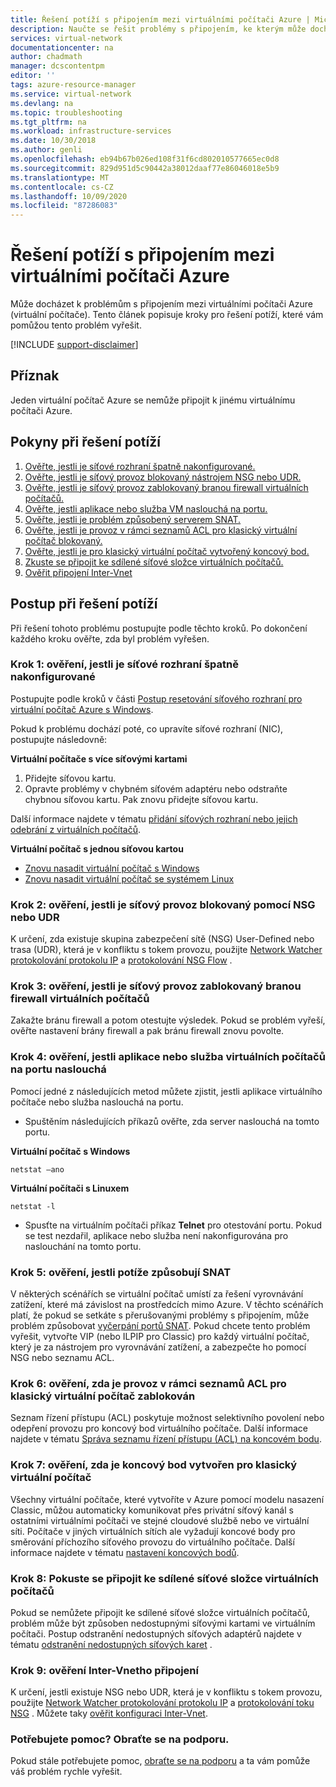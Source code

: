 ```yaml
---
title: Řešení potíží s připojením mezi virtuálními počítači Azure | Microsoft Docs
description: Naučte se řešit problémy s připojením, ke kterým může docházet mezi virtuálními počítači Azure.
services: virtual-network
documentationcenter: na
author: chadmath
manager: dcscontentpm
editor: ''
tags: azure-resource-manager
ms.service: virtual-network
ms.devlang: na
ms.topic: troubleshooting
ms.tgt_pltfrm: na
ms.workload: infrastructure-services
ms.date: 10/30/2018
ms.author: genli
ms.openlocfilehash: eb94b67b026ed108f31f6cd802010577665ec0d8
ms.sourcegitcommit: 829d951d5c90442a38012daaf77e86046018e5b9
ms.translationtype: MT
ms.contentlocale: cs-CZ
ms.lasthandoff: 10/09/2020
ms.locfileid: "87286083"
---
```

# <a name="troubleshooting-connectivity-problems-between-azure-vms"></a>Řešení potíží s připojením mezi virtuálními počítači Azure

Může docházet k problémům s připojením mezi virtuálními počítači Azure (virtuální počítače). Tento článek popisuje kroky pro řešení potíží, které vám pomůžou tento problém vyřešit. 

[!INCLUDE [support-disclaimer](../../includes/support-disclaimer.md)]

## <a name="symptom"></a>Příznak

Jeden virtuální počítač Azure se nemůže připojit k jinému virtuálnímu počítači Azure.

## <a name="troubleshooting-guidance"></a>Pokyny při řešení potíží 

1. [Ověřte, jestli je síťové rozhraní špatně nakonfigurované.](#step-1-check-whether-nic-is-misconfigured)
2. [Ověřte, jestli je síťový provoz blokovaný nástrojem NSG nebo UDR.](#step-2-check-whether-network-traffic-is-blocked-by-nsg-or-udr)
3. [Ověřte, jestli je síťový provoz zablokovaný branou firewall virtuálních počítačů.](#step-3-check-whether-network-traffic-is-blocked-by-vm-firewall)
4. [Ověřte, jestli aplikace nebo služba VM naslouchá na portu.](#step-4-check-whether-vm-app-or-service-is-listening-on-the-port)
5. [Ověřte, jestli je problém způsobený serverem SNAT.](#step-5-check-whether-the-problem-is-caused-by-snat)
6. [Ověřte, jestli je provoz v rámci seznamů ACL pro klasický virtuální počítač blokovaný.](#step-6-check-whether-traffic-is-blocked-by-acls-for-the-classic-vm)
7. [Ověřte, jestli je pro klasický virtuální počítač vytvořený koncový bod.](#step-7-check-whether-the-endpoint-is-created-for-the-classic-vm)
8. [Zkuste se připojit ke sdílené síťové složce virtuálních počítačů.](#step-8-try-to-connect-to-a-vm-network-share)
9. [Ověřit připojení Inter-Vnet](#step-9-check-inter-vnet-connectivity)

## <a name="troubleshooting-steps"></a>Postup při řešení potíží

Při řešení tohoto problému postupujte podle těchto kroků. Po dokončení každého kroku ověřte, zda byl problém vyřešen. 

### <a name="step-1-check-whether-nic-is-misconfigured"></a>Krok 1: ověření, jestli je síťové rozhraní špatně nakonfigurované

Postupujte podle kroků v části [Postup resetování síťového rozhraní pro virtuální počítač Azure s Windows](../virtual-machines/windows/reset-network-interface.md). 

Pokud k problému dochází poté, co upravíte síťové rozhraní (NIC), postupujte následovně:

**Virtuální počítače s více síťovými kartami**

1. Přidejte síťovou kartu.
2. Opravte problémy v chybném síťovém adaptéru nebo odstraňte chybnou síťovou kartu.  Pak znovu přidejte síťovou kartu.

Další informace najdete v tématu [přidání síťových rozhraní nebo jejich odebrání z virtuálních počítačů](virtual-network-network-interface-vm.md).

**Virtuální počítač s jednou síťovou kartou** 

- [Znovu nasadit virtuální počítač s Windows](../virtual-machines/windows/redeploy-to-new-node.md)
- [Znovu nasadit virtuální počítač se systémem Linux](../virtual-machines/linux/redeploy-to-new-node.md)

### <a name="step-2-check-whether-network-traffic-is-blocked-by-nsg-or-udr"></a>Krok 2: ověření, jestli je síťový provoz blokovaný pomocí NSG nebo UDR

K určení, zda existuje skupina zabezpečení sítě (NSG) User-Defined nebo trasa (UDR), která je v konfliktu s tokem provozu, použijte [Network Watcher protokolování protokolu IP](../network-watcher/network-watcher-ip-flow-verify-overview.md) a [protokolování NSG Flow](../network-watcher/network-watcher-nsg-flow-logging-overview.md) .

### <a name="step-3-check-whether-network-traffic-is-blocked-by-vm-firewall"></a>Krok 3: ověření, jestli je síťový provoz zablokovaný branou firewall virtuálních počítačů

Zakažte bránu firewall a potom otestujte výsledek. Pokud se problém vyřeší, ověřte nastavení brány firewall a pak bránu firewall znovu povolte.

### <a name="step-4-check-whether-vm-app-or-service-is-listening-on-the-port"></a>Krok 4: ověření, jestli aplikace nebo služba virtuálních počítačů na portu naslouchá

Pomocí jedné z následujících metod můžete zjistit, jestli aplikace virtuálního počítače nebo služba naslouchá na portu.

- Spuštěním následujících příkazů ověřte, zda server naslouchá na tomto portu.

**Virtuální počítač s Windows**

```console
netstat –ano
```

**Virtuální počítači s Linuxem**

```console
netstat -l
```

- Spusťte na virtuálním počítači příkaz **Telnet** pro otestování portu. Pokud se test nezdařil, aplikace nebo služba není nakonfigurována pro naslouchání na tomto portu.

### <a name="step-5-check-whether-the-problem-is-caused-by-snat"></a>Krok 5: ověření, jestli potíže způsobují SNAT

V některých scénářích se virtuální počítač umístí za řešení vyrovnávání zatížení, které má závislost na prostředcích mimo Azure. V těchto scénářích platí, že pokud se setkáte s přerušovanými problémy s připojením, může problém způsobovat [vyčerpání portů SNAT](../load-balancer/load-balancer-outbound-connections.md). Pokud chcete tento problém vyřešit, vytvořte VIP (nebo ILPIP pro Classic) pro každý virtuální počítač, který je za nástrojem pro vyrovnávání zatížení, a zabezpečte ho pomocí NSG nebo seznamu ACL. 

### <a name="step-6-check-whether-traffic-is-blocked-by-acls-for-the-classic-vm"></a>Krok 6: ověření, zda je provoz v rámci seznamů ACL pro klasický virtuální počítač zablokován

Seznam řízení přístupu (ACL) poskytuje možnost selektivního povolení nebo odepření provozu pro koncový bod virtuálního počítače. Další informace najdete v tématu [Správa seznamu řízení přístupu (ACL) na koncovém bodu](/previous-versions/azure/virtual-machines/windows/classic/setup-endpoints#manage-the-acl-on-an-endpoint).

### <a name="step-7-check-whether-the-endpoint-is-created-for-the-classic-vm"></a>Krok 7: ověření, zda je koncový bod vytvořen pro klasický virtuální počítač

Všechny virtuální počítače, které vytvoříte v Azure pomocí modelu nasazení Classic, můžou automaticky komunikovat přes privátní síťový kanál s ostatními virtuálními počítači ve stejné cloudové službě nebo ve virtuální síti. Počítače v jiných virtuálních sítích ale vyžadují koncové body pro směrování příchozího síťového provozu do virtuálního počítače. Další informace najdete v tématu [nastavení koncových bodů](../virtual-machines/windows/classic/setup-endpoints.md).

### <a name="step-8-try-to-connect-to-a-vm-network-share"></a>Krok 8: Pokuste se připojit ke sdílené síťové složce virtuálních počítačů

Pokud se nemůžete připojit ke sdílené síťové složce virtuálních počítačů, problém může být způsoben nedostupnými síťovými kartami ve virtuálním počítači. Postup odstranění nedostupných síťových adaptérů najdete v tématu [odstranění nedostupných síťových karet](../virtual-machines/troubleshooting/reset-network-interface.md#delete-the-unavailable-nics) .

### <a name="step-9-check-inter-vnet-connectivity"></a>Krok 9: ověření Inter-Vnetho připojení

K určení, jestli existuje NSG nebo UDR, která je v konfliktu s tokem provozu, použijte [Network Watcher protokolování protokolu IP](../network-watcher/network-watcher-ip-flow-verify-overview.md) a [protokolování toku NSG](../network-watcher/network-watcher-nsg-flow-logging-overview.md) . Můžete taky [ověřit konfiguraci Inter-Vnet](https://support.microsoft.com/en-us/help/4032151/configuring-and-validating-vnet-or-vpn-connections).

### <a name="need-help-contact-support"></a>Potřebujete pomoc? Obraťte se na podporu.
Pokud stále potřebujete pomoc, [obraťte se na podporu](https://portal.azure.com/?#blade/Microsoft_Azure_Support/HelpAndSupportBlade) a ta vám pomůže váš problém rychle vyřešit.